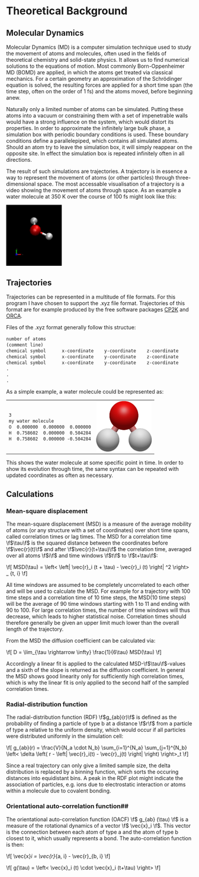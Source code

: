 # Theoretical Background #

## Molecular Dynamics ##

Molecular Dynamics (MD) is a computer simulation technique used to study the movement of atoms and molecules, often used in the fields of theoretical chemistry and solid-state physics. It allows us to find numerical solutions to the equations of motion. Most commonly Born-Oppenheimer MD (BOMD) are applied, in which the atoms get treated via classical mechanics. For a certain geometry an approximation of the Schrödinger equation is solved, the resulting forces are applied for a short time span (the time step, often on the order of 1 fs) and the atoms moved, before beginning anew. 

Naturally only a limited number of atoms can be simulated. Putting these atoms into a vacuum or constraining them with a set of impenetrable walls would have a strong influence on the system, which would distort its properties. In order to approximate the infinitely large bulk phase, a simulation box with periodic boundary conditions is used. These boundary conditions define a parallelepiped, which contains all simulated atoms. Should an atom try to leave the simulation box, it will simply reappear on the opposite site. In effect the simulation box is repeated infinitely often in all directions.

The result of such simulations are trajectories. A trajectory is in essence a way to represent the movement of atoms (or other particles) through three-dimensional space. The most accessable visualisation of a trajectory is a video showing the movement of atoms through space. As an example a water molecule at 350 K over the course of 100 fs might look like this:

<img src="water.gif" width=150>

## Trajectories ##

Trajectories can be represented in a multitude of file formats. For this program I have chosen to support the .xyz file format. Trajectories of this format are for example produced by the free software packages [CP2K](https://www.cp2k.org/) and [ORCA](https://orcaforum.kofo.mpg.de/app.php/portal).

Files of the .xyz format generally follow this structue:

    number of atoms
    (comment line)
    chemical symbol      x-coordinate    y-coordinate    z-coordinate
    chemical symbol      x-coordinate    y-coordinate    z-coordinate
    chemical symbol      x-coordinate    y-coordinate    z-coordinate
    .
    .
    .

As a simple example, a water molecule could be represented as:

<table style="border: none;">
<tr>
<td>

    3
    my water molecule
    O  0.000000  0.000000  0.000000
    H  0.758602  0.000000  0.504284
    H  0.758602  0.000000 -0.504284

<td>
<img src="water.png" width=150>
</table>

This shows the water molecule at some specific point in time. In order to show its evolution through time, the same syntax can be repeated with updated coordinates as often as necessary.

## Calculations ##

### Mean-square displacement ##

The mean-square displacement (MSD) is a measure of the average mobility of atoms (or any structure with a set of coordinates) over short time spans, called correlation times or lag times. The MSD for a correlation time \f$\tau\f$ is the squared distance between the coordinates before \f$\vec{r}(t)\f$ and after \f$\vec{r}(t+\tau)\f$ the correlation time, averaged over all atoms \f$i\f$ and time windows \f$t\f$ to \f$t+\tau\f$:

\f[
    MSD(\tau) = \left< \left| \vec{r}_i (t + \tau) - \vec{r}_i (t) \right| ^2 \right> _ {t, i}
\f]

All time windows are assumed to be completely uncorrelated to each other and will be used to calculate the MSD. For example for a trajectory with 100 time steps and a correlation time of 10 time steps, the MSD(10 time steps) will be the average of 90 time windows starting with 1 to 11 and ending with 90 to 100. For large correlation times, the number of time windows will thus decrease, which leads to higher statistical noise. Correlation times should therefore generally be given an upper limit much lower than the overall length of the trajectory.

From the MSD the diffusion coefficient can be calculated via:

\f[
    D = \lim_{\tau \rightarrow \infty} \frac{1}{6\tau} MSD(\tau)
\f]

Accordingly a linear fit is applied to the calculated MSD-\f$\tau\f$-values and a sixth of the slope is returned as the diffusion coefficient. In general the MSD shows good linearity only for sufficiently high correlation times, which is why the linear fit is only applied to the second half of the sampled correlation times.

### Radial-distribution function ##

The radial-distribution function (RDF) \f$g_{ab}(r)\f$ is defined as the probability of finding a particle of type b at a distance \f$r\f$ from a particle of type a relative to the uniform density, which would occur if all particles were distributed uniformly in the simulation cell:

\f[
    g_{ab}(r) = \frac{V}{N_a \cdot N_b} 
                \sum_{i=1}^{N_a} 
                \sum_{j=1}^{N_b} 
                \left< \delta
                \left( r - 
                \left| \vec{r}_i(t) - \vec{r}_j(t)
                \right|
                \right)
                \right>_t
\f]

Since a real trajectory can only give a limited sample size, the delta distribution is replaced by a binning function, which sorts the occuring distances into equidistant bins. A peak in the RDF plot might indicate the association of particles, e.g. ions due to electrostatic interaction or atoms within a molecule due to covalent bonding.

### Orientational auto-correlation function##

The orientational auto-correlation function (OACF) \f$ g_{ab} (\tau) \f$ is a measure of the rotational dynamics of a vector \f$ \vec{x}_i \f$. This vector is the connection between each atom of type a and the atom of type b closest to it, which usually represents a bond. The auto-correlation function is then:

\f[
    \vec{x}_i = \vec{r}_{a, i} - \vec{r}_{b, i}
\f]

\f[
    g(\tau) = \left< \vec{x}_i (t) \cdot \vec{x}_i (t+\tau) \right>
\f]
